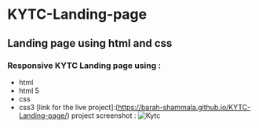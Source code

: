 # KYTC-Landing-page
## Landing page using html and css
###  Responsive KYTC Landing page using :
- html 
- html 5
- css 
- css3
 [link for the live project]:(https://barah-shammala.github.io/KYTC-Landing-page/)
 project screenshot : ![Kytc](https://user-images.githubusercontent.com/79860656/109534664-41242a80-7ac4-11eb-9faa-e4fcec2a4215.jpg)
 
